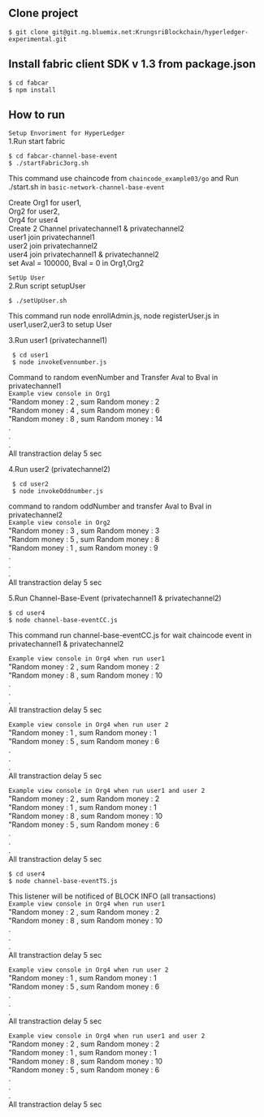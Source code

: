 

## Clone  project
 ~~~
 $ git clone git@git.ng.bluemix.net:KrungsriBlockchain/hyperledger-experimental.git
 ~~~

## Install fabric client SDK v 1.3 from package.json 

~~~
$ cd fabcar
$ npm install
~~~

## How to run
`Setup Envoriment for HyperLedger` <br/>
1.Run start fabric
    
```
$ cd fabcar-channel-base-event
$ ./startFabric3org.sh
```
This command use chaincode from `chaincode_example03/go` and Run ./start.sh in `basic-network-channel-base-event` <br/>

Create Org1 for user1, <br/>
       Org2 for user2, <br/>
       Org4 for user4 <br/>
Create 2 Channel privatechannel1 & privatechannel2 <br/>
       user1 join privatechannel1  <br/>
       user2 join privatechannel2 <br/>
       user4 join privatechannel1 & privatechannel2<br/>
set Aval = 100000, Bval = 0 in Org1,Org2  

`SetUp User` <br/>
2.Run script setupUser

```
$ ./setUpUser.sh  
```
This command run node enrollAdmin.js, node registerUser.js in user1,user2,uer3 to setup User

3.Run user1 (privatechannel1) 

```
 $ cd user1
 $ node invokeEvennumber.js
```
Command to random evenNumber and Transfer Aval to Bval in privatechannel1<br/>
 `Example view console in Org1` <br/>
  "Random money : 2 , sum Random money : 2 <br/>
  "Random money : 4 , sum Random money : 6 <br/>
  "Random money : 8 , sum Random money : 14 <br/>
  . <br/>
  . <br/>
  . <br/>
All transtraction delay 5 sec 


4.Run user2 (privatechannel2)

```
 $ cd user2
 $ node invokeOddnumber.js
```
command to random oddNumber and transfer Aval to Bval in privatechannel2<br/>
 `Example view console in Org2` <br/>
  "Random money : 3 , sum Random money : 3 <br/>
  "Random money : 5 , sum Random money : 8 <br/>
  "Random money : 1 , sum Random money : 9 <br/>
  . <br/>
  . <br/>
  . <br/>
All transtraction delay 5 sec

5.Run Channel-Base-Event (privatechannel1 & privatechannel2)

```
$ cd user4
$ node channel-base-eventCC.js

```
This command run channel-base-eventCC.js for wait chaincode event in privatechannel1 & privatechannel2<br/>
 
 `Example view console in Org4 when run user1` <br/>
  "Random money : 2 , sum Random money : 2 <br/>
  "Random money : 8 , sum Random money : 10 <br/>
  . <br/>
  . <br/>
  . <br/>
All transtraction delay 5 sec <br/>

`Example view console in Org4 when run user 2 `<br/>
  "Random money : 1 , sum Random money : 1 <br/>
  "Random money : 5 , sum Random money : 6 <br/>
  . <br/>
  . <br/>
  . <br/>
All transtraction delay 5 sec <br/>

`Example view console in Org4 when run user1 and user 2`<br/>
  "Random money : 2 , sum Random money : 2 <br/>
  "Random money : 1 , sum Random money : 1 <br/>
  "Random money : 8 , sum Random money : 10 <br/>
  "Random money : 5 , sum Random money : 6 <br/>
  . <br/>
  . <br/>
  . <br/>
All transtraction delay 5 sec <br/>

```
$ cd user4
$ node channel-base-eventTS.js
```
This listener will be notificed of BLOCK INFO (all transactions) <br/>
 `Example view console in Org4 when run user1` <br/>
  "Random money : 2 , sum Random money : 2 <br/>
  "Random money : 8 , sum Random money : 10 <br/>
  . <br/>
  . <br/>
  . <br/>
All transtraction delay 5 sec <br/>

`Example view console in Org4 when run user 2 `<br/>
  "Random money : 1 , sum Random money : 1 <br/>
  "Random money : 5 , sum Random money : 6 <br/>
  . <br/>
  . <br/>
  . <br/>
All transtraction delay 5 sec <br/>

 `Example view console in Org4 when run user1 and user 2`<br/>
  "Random money : 2 , sum Random money : 2 <br/>
  "Random money : 1 , sum Random money : 1 <br/>
  "Random money : 8 , sum Random money : 10 <br/>
  "Random money : 5 , sum Random money : 6 <br/>
  . <br/>
  . <br/>
  . <br/>
All transtraction delay 5 sec 
